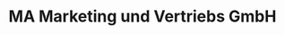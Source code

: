 ---
title: "MA Marketing und Vertriebs GmbH"
url: /kall/ma-marketing-und-vertriebs-gmbh/
shop: Landwirtschaftlich
---
